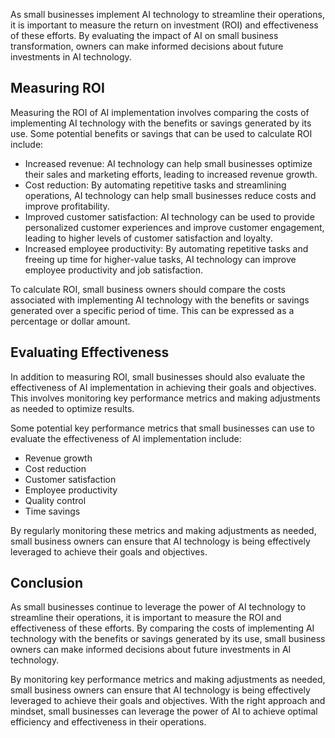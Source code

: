 
As small businesses implement AI technology to streamline their operations, it is important to measure the return on investment (ROI) and effectiveness of these efforts. By evaluating the impact of AI on small business transformation, owners can make informed decisions about future investments in AI technology.

Measuring ROI
-------------

Measuring the ROI of AI implementation involves comparing the costs of implementing AI technology with the benefits or savings generated by its use. Some potential benefits or savings that can be used to calculate ROI include:

* Increased revenue: AI technology can help small businesses optimize their sales and marketing efforts, leading to increased revenue growth.
* Cost reduction: By automating repetitive tasks and streamlining operations, AI technology can help small businesses reduce costs and improve profitability.
* Improved customer satisfaction: AI technology can be used to provide personalized customer experiences and improve customer engagement, leading to higher levels of customer satisfaction and loyalty.
* Increased employee productivity: By automating repetitive tasks and freeing up time for higher-value tasks, AI technology can improve employee productivity and job satisfaction.

To calculate ROI, small business owners should compare the costs associated with implementing AI technology with the benefits or savings generated over a specific period of time. This can be expressed as a percentage or dollar amount.

Evaluating Effectiveness
------------------------

In addition to measuring ROI, small businesses should also evaluate the effectiveness of AI implementation in achieving their goals and objectives. This involves monitoring key performance metrics and making adjustments as needed to optimize results.

Some potential key performance metrics that small businesses can use to evaluate the effectiveness of AI implementation include:

* Revenue growth
* Cost reduction
* Customer satisfaction
* Employee productivity
* Quality control
* Time savings

By regularly monitoring these metrics and making adjustments as needed, small business owners can ensure that AI technology is being effectively leveraged to achieve their goals and objectives.

Conclusion
----------

As small businesses continue to leverage the power of AI technology to streamline their operations, it is important to measure the ROI and effectiveness of these efforts. By comparing the costs of implementing AI technology with the benefits or savings generated by its use, small business owners can make informed decisions about future investments in AI technology.

By monitoring key performance metrics and making adjustments as needed, small business owners can ensure that AI technology is being effectively leveraged to achieve their goals and objectives. With the right approach and mindset, small businesses can leverage the power of AI to achieve optimal efficiency and effectiveness in their operations.
